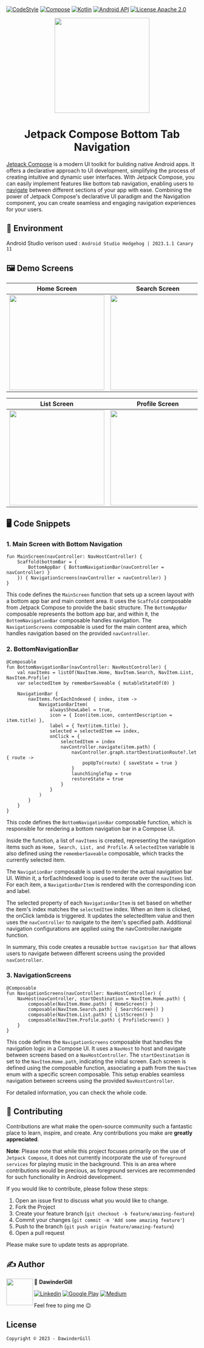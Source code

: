 [![CodeStyle](https://img.shields.io/badge/code%20style-%E2%9D%A4-FF4081.svg?style=for-the-badge)](https://ktlint.github.io/)
[![Compose](https://img.shields.io/badge/compose-2023.06.01-red.svg?style=for-the-badge)](https://developer.android.com/jetpack/compose)
[![Kotlin](https://img.shields.io/badge/kotlin-1.8.10-blueviolet.svg?style=for-the-badge)](https://kotlinlang.org/)
[![Android API](https://img.shields.io/badge/api-21%2B-brightgreen.svg?style=for-the-badge)](https://android-arsenal.com/api?level=21)
[![License Apache 2.0](https://img.shields.io/badge/License-Apache%202.0-orange.svg?style=for-the-badge)](https://opensource.org/licenses/Apache-2.0)

<p align="center"> 
   <img height="250" src="https://user-images.githubusercontent.com/80427734/147891822-5cd34c80-8dca-4d34-8278-2aa3bf36913f.png"/> 
</p>

<h1 align="center"> Jetpack Compose Bottom Tab Navigation </h1>

[Jetpack Compose](https://www.googleadservices.com/pagead/aclk?sa=L&ai=DChcSEwirxJ-8nJGAAxWezMIEHZm2DusYABACGgJwdg&ohost=www.google.com&cid=CAESa-D2E9EHPMO24ZVeohcQzPgBKtfVfkbnufBlV2qUiGJ5XL1vhNoQ7Yyk9acePAcC0Xrx3KvcDy_b5pvHL3nlRFYBNebz9_mLYiGTkq45DFvSST2UrzbFYFcZWc4RNKcXC6Bs884F7_fCsX0t&sig=AOD64_1j28Y5zCwhCJe_uPcFZYyLdXxP9Q&q&adurl&ved=2ahUKEwjD8Zm8nJGAAxXPFzQIHcrGDR4Q0Qx6BAgKEAE&nis=8) is a modern UI toolkit for building native Android apps. It offers a declarative approach to UI development, simplifying the process of creating intuitive and dynamic user interfaces. With Jetpack Compose, you can easily implement features like bottom tab navigation, enabling users to [navigate](https://developer.android.com/jetpack/compose/navigation) between different sections of your app with ease. Combining the power of Jetpack Compose's declarative UI paradigm and the Navigation component, you can create seamless and engaging navigation experiences for your users.

## 🌳 Environment
Android Studio verison used : ``Android Studio Hedgehog | 2023.1.1 Canary 11``

## 🖼️ Demo Screens

| Home Screen | Search Screen |
|-------------|---------------|
| <img src="screenshots/home.png" width="250">|<img src="screenshots/search.png" width="250"> |

| List Screen | Profile Screen |
|-------------|---------------|
| <img src="screenshots/list.png" width="250">|<img src="screenshots/profile.png" width="250"> |


## 🖥️ Code Snippets

### 1. Main Screen with Bottom Navigation

```
fun MainScreen(navController: NavHostController) {
    Scaffold(bottomBar = {
        BottomAppBar { BottomNavigationBar(navController = navController) }
    }) { NavigationScreens(navController = navController) }
}
```
This code defines the `MainScreen` function that sets up a screen layout with a bottom app bar and main content area. It uses the `Scaffold` composable from Jetpack Compose to provide the basic structure. The `BottomAppBar` composable represents the bottom app bar, and within it, the `BottomNavigationBar` composable handles navigation. The `NavigationScreens` composable is used for the main content area, which handles navigation based on the provided `navController`.

### 2. BottomNavigationBar
```
@Composable
fun BottomNavigationBar(navController: NavHostController) {
    val navItems = listOf(NavItem.Home, NavItem.Search, NavItem.List, NavItem.Profile)
    var selectedItem by rememberSaveable { mutableStateOf(0) }

    NavigationBar {
        navItems.forEachIndexed { index, item ->
            NavigationBarItem(
                alwaysShowLabel = true,
                icon = { Icon(item.icon, contentDescription = item.title) },
                label = { Text(item.title) },
                selected = selectedItem == index,
                onClick = {
                    selectedItem = index
                    navController.navigate(item.path) {
                        navController.graph.startDestinationRoute?.let { route ->
                            popUpTo(route) { saveState = true }
                        }
                        launchSingleTop = true
                        restoreState = true
                    }
                }
            )
        }
    }
}
```

This code defines the `BottomNavigationBar` composable function, which is responsible for rendering a bottom navigation bar in a Compose UI.

Inside the function, a list of `navItems` is created, representing the navigation items such as `Home, Search, List, and Profile`. A `selectedItem` variable is also defined using the `rememberSaveable` composable, which tracks the currently selected item.

The `NavigationBar` composable is used to render the actual navigation bar UI. Within it, a forEachIndexed loop is used to iterate over the `navItems` list. For each item, a `NavigationBarItem` is rendered with the corresponding icon and label.

The selected property of each `NavigationBarItem` is set based on whether the item's index matches the `selectedItem` index. When an item is clicked, the onClick lambda is triggered. It updates the selectedItem value and then uses the `navController` to navigate to the item's specified path. Additional navigation configurations are applied using the navController.navigate function.

In summary, this code creates a reusable `bottom navigation bar` that allows users to navigate between different screens using the provided `navController`.

### 3. NavigationScreens
```
@Composable
fun NavigationScreens(navController: NavHostController) {
    NavHost(navController, startDestination = NavItem.Home.path) {
        composable(NavItem.Home.path) { HomeScreen() }
        composable(NavItem.Search.path) { SearchScreen() }
        composable(NavItem.List.path) { ListScreen() }
        composable(NavItem.Profile.path) { ProfileScreen() }
    }
}
```

This code defines the `NavigationScreens` composable that handles the navigation logic in a Compose UI. It uses a `NavHost` to host and navigate between screens based on a `NavHostController`. The `startDestination` is set to the `NavItem`.`Home.path`, indicating the initial screen. Each screen is defined using the composable function, associating a path from the `NavItem` enum with a specific screen composable. This setup enables seamless navigation between screens using the provided `NavHostController`.

For detailed information, you can check the whole code. 



## 🤝 Contributing

Contributions are what make the open-source community such a fantastic place to learn, inspire,
and create. Any contributions you make are **greatly appreciated**.

**Note**: Please note that while this project focuses primarily on the use of ``Jetpack Compose``, it does not currently incorporate the use of ``foreground services`` for playing music in the background. This is an area where contributions would be precious, as foreground services are recommended for such functionality in Android development.

If you would like to contribute, please follow these steps:

1. Open an issue first to discuss what you would like to change.
2. Fork the Project
3. Create your feature branch (`git checkout -b feature/amazing-feature`)
4. Commit your changes (`git commit -m 'Add some amazing feature'`)
5. Push to the branch (`git push origin feature/amazing-feature`)
6. Open a pull request

Please make sure to update tests as appropriate.

## ✍️ Author


<img src="https://avatars.githubusercontent.com/u/8597627?v=4" width="70" height="70" align="left">


👤 **DawinderGill**

[![Linkedin](https://img.shields.io/badge/-linkedin-0077B5?style=for-the-badge&logo=linkedin)](https://www.linkedin.com/in/dawinder-singh-gill-2b1833171)
[![Google Play](https://img.shields.io/badge/Google_Play-414141?style=for-the-badge&logo=google-play&logoColor=white)](https://play.google.com/store/apps/dev?id=6322881499451604311)
[![Medium](https://img.shields.io/badge/Medium-12100E?style=for-the-badge&logo=medium&logoColor=white)](https://medium.com/@dawinderapps)

Feel free to ping me 😉


## License

```license
Copyright © 2023 - DawinderGill
